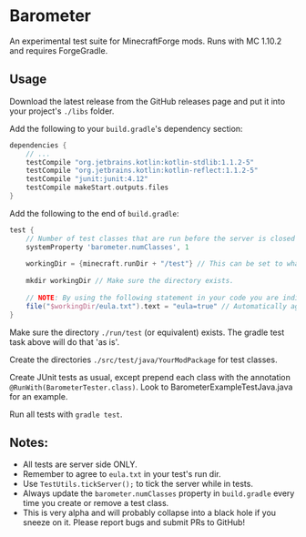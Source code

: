 # Barometer

An experimental test suite for MinecraftForge mods. Runs with MC 1.10.2 and requires ForgeGradle.

## Usage

Download the latest release from the GitHub releases page and put it into your project's `./libs` folder.

Add the following to your `build.gradle`'s dependency section:

```gradle
dependencies {
    // ...
    testCompile "org.jetbrains.kotlin:kotlin-stdlib:1.1.2-5"
    testCompile "org.jetbrains.kotlin:kotlin-reflect:1.1.2-5"
    testCompile "junit:junit:4.12"
    testCompile makeStart.outputs.files
}
```

Add the following to the end of `build.gradle`:

```gradle
test {
    // Number of test classes that are run before the server is closed (if this value is wrong things will break!)
    systemProperty 'barometer.numClasses', 1
    
    workingDir = {minecraft.runDir + "/test"} // This can be set to whatever you prefer
    
    mkdir workingDir // Make sure the directory exists.
    
    // NOTE: By using the following statement in your code you are indicating your agreement to the Minecraft EULA (https://account.mojang.com/documents/minecraft_eula).
    file("$workingDir/eula.txt").text = "eula=true" // Automatically agree to the eula
}
```

Make sure the directory `./run/test` (or equivalent) exists.  The gradle test task above will do that 'as is'.

Create the directories `./src/test/java/YourModPackage` for test classes.

Create JUnit tests as usual, except prepend each class with the annotation `@RunWith(BarometerTester.class)`. Look to BarometerExampleTestJava.java for an example.

Run all tests with `gradle test`.

## Notes:
- All tests are server side ONLY.
- Remember to agree to `eula.txt` in your test's run dir.
- Use `TestUtils.tickServer();` to tick the server while in tests.
- Always update the `barometer.numClasses` property in `build.gradle` every time you create or remove a test class.
- This is very alpha and will probably collapse into a black hole if you sneeze on it. Please report bugs and submit PRs to GitHub!
